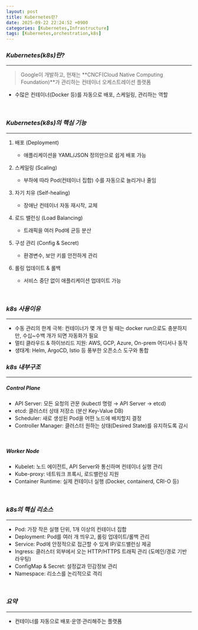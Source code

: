 ```yaml
---
layout: post
title: Kubernetes란?
date: 2025-09-22 22:24:52 +0900
categories: [Kubernetes,Infrastructure]
tags: [Kubernetes,orchestration,k8s]
---
```


### ***Kubernetes(k8s)란?***

---

> Google이 개발하고, 현재는 **CNCF(Cloud Native Computing Foundation)**가 관리하는 컨테이너 오케스트레이션 플랫폼

- 수많은 컨테이너(Docker 등)를 자동으로 배포, 스케일링, 관리하는 역할

<br>

### ***Kubernetes(k8s)의 핵심 기능***

---

1. 배포 (Deployment)
   - 애플리케이션을 YAML/JSON 정의만으로 쉽게 배포 가능


2. 스케일링 (Scaling)
   - 부하에 따라 Pod(컨테이너 집합) 수를 자동으로 늘리거나 줄임


3. 자기 치유 (Self-healing)
   - 장애난 컨테이너 자동 재시작, 교체
   

4. 로드 밸런싱 (Load Balancing)
   - 트래픽을 여러 Pod에 균등 분산
   

5. 구성 관리 (Config & Secret)
   - 환경변수, 보안 키를 안전하게 관리
   

6. 롤링 업데이트 & 롤백
   - 서비스 중단 없이 애플리케이션 업데이트 가능

<br>

### ***k8s 사용이유***

---

- 수동 관리의 한계 극복: 컨테이너가 몇 개 안 될 때는 docker run으로도 충분하지만, 수십~수백 개가 되면 자동화가 필요
- 멀티 클라우드 & 하이브리드 지원: AWS, GCP, Azure, On-prem 어디서나 동작
- 생태계: Helm, ArgoCD, Istio 등 풍부한 오픈소스 도구와 통합

### ***k8s 내부구조***

---

##### Control Plane
- API Server: 모든 요청의 관문 (kubectl 명령 → API Server → etcd)
- etcd: 클러스터 상태 저장소 (분산 Key-Value DB)
- Scheduler: 새로 생성된 Pod을 어떤 노드에 배치할지 결정
- Controller Manager: 클러스터 원하는 상태(Desired State)를 유지하도록 감시

<br>

##### Worker Node
- Kubelet: 노드 에이전트, API Server와 통신하며 컨테이너 실행 관리
- Kube-proxy: 네트워크 프록시, 로드밸런싱 지원
- Container Runtime: 실제 컨테이너 실행 (Docker, containerd, CRI-O 등)

<br>

### ***k8s의 핵심 리소스***

---

- Pod: 가장 작은 실행 단위, 1개 이상의 컨테이너 집합
- Deployment: Pod를 여러 개 띄우고, 롤링 업데이트/롤백 관리
- Service: Pod에 안정적으로 접근할 수 있게 IP/로드밸런싱 제공
- Ingress: 클러스터 외부에서 오는 HTTP/HTTPS 트래픽 관리 (도메인/경로 기반 라우팅)
- ConfigMap & Secret: 설정값과 민감정보 관리
- Namespace: 리소스를 논리적으로 격리

<br>

### ***요약***

---

- 컨테이너를 자동으로 배포·운영·관리해주는 플랫폼
